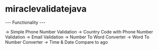 # miraclevalidatejava


   --- Functionality ---

-> Simple Phone Number Validation
-> Country Code with Phone Number Validation
-> Email Validation
-> Number To Word Converter
-> Word To Number Converter
-> Time & Date Compare to ago